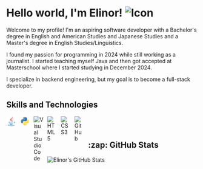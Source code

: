 <h1> Hello world, I'm Elinor! <img src="https://static-00.iconduck.com/assets.00/sparkles-emoji-2048x1972-iqck4205.png" alt="Icon" width="25">
</h1>

Welcome to my profile!
I'm an aspiring software developer with a Bachelor's degree in English and American Studies and Japanese Studies
and a Master's degree in English Studies/Linguistics.

I found my passion for programming in 2024 while still working as a journalist. I started teaching myself Java
and then got accepted at Masterschool where I started studying in December 2024. 

I specialize in backend engineering, but my goal is to become a full-stack developer.
<br>

<h2>Skills and Technologies</h2>
<img align="left" alt="Java" width="26px" src="https://raw.githubusercontent.com/devicons/devicon/master/icons/java/java-original.svg" style="padding-right:10px;" />
<img align="left" alt="Python" width="26px" src="https://raw.githubusercontent.com/devicons/devicon/master/icons/python/python-original.svg" style="padding-right:10px;" />
<img align="left" alt="Visual Studio Code" width="26px" src="https://cdn.jsdelivr.net/gh/devicons/devicon/icons/vscode/vscode-original.svg" style="padding-right:10px;" />
<img align="left" alt="HTML5" width="26px" src="https://cdn.jsdelivr.net/gh/devicons/devicon/icons/html5/html5-original.svg" style="padding-right:10px;" />
<img align="left" alt="CSS3" width="26px" src="https://cdn.jsdelivr.net/gh/devicons/devicon/icons/css3/css3-original.svg" style="padding-right:10px;" />
<!-- Dark Mode GitHub Icon -->
<picture>
  <source srcset="https://user-images.githubusercontent.com/3369400/139447912-e0f43f33-6d9f-45f8-be46-2df5bbc91289.png" media="(prefers-color-scheme: dark)">
  <img align="left" alt="GitHub" width="26px" src="https://user-images.githubusercontent.com/3369400/139448065-39a229ba-4b06-434b-bc67-616e2ed80c8f.png" style="padding-right:10px;">
</picture> <br> <br>

<h2> :zap: GitHub Stats </h2>

<img align="left" alt="Elinor's GitHub Stats" src="https://github-readme-stats.vercel.app/api?username=ElinorKotzott&show_icons=true&hide_border=false&title_color=ff652f&icon_color=FFE400&bg_color=09131B&text_color=ffffff&border_color=0c1a25" />




